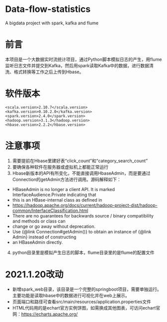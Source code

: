 # Data-flow-statistics
A bigdata project with spark, kafka and flume

# 前言
本项目是一个大数据实时流统计项目，通过Python脚本模拟日志的产生，用flume监听日志文件并提交到Kafka，然后用spark读取Kafka中的数据，进行数据清洗、格式转换等工作之后上传到Hbase。

# 软件版本
```
<scala.version>2.10.7</scala.version>
<kafka.version>0.10.2.0</kafka.version>
<spark.version>2.4.0</spark.version>
<hadoop.version>3.1.3</hadoop.version>
<hbase.version>2.2.2</hbase.version>
```

# 注意事项
1. 需要提前在Hbase里建好表“click_count”和“category_search_count”
2. 要确保各种软件在服务器或虚拟机上都能正常运行
3. Hbase新版本的API有所变化，不能直接调用HbaseAdmin，而是要通过Connection的getAdmin方法进行调用。源码解释如下：
* HBaseAdmin is no longer a client API. It is marked InterfaceAudience.Private indicating that
* this is an HBase-internal class as defined in
* https://hadoop.apache.org/docs/current/hadoop-project-dist/hadoop-common/InterfaceClassification.html
* There are no guarantees for backwards source / binary compatibility and methods or class can
* change or go away without deprecation.
* Use {@link Connection#getAdmin()} to obtain an instance of {@link Admin} instead of constructing
* an HBaseAdmin directly.
4. python目录里是模拟产生日志的脚本，flume目录里的是flume的配置文件

# 2021.1.20改动
* 新增spark_web目录，该目录是一个完整的springboot项目，需要单独运行。主要功能是读取hbase中的数据进行可视化并在web上展示。
* 页面端口和路径可查看src/main/resources/application.properties文件
* HTML代码用的是echart官方实例饼图，如需换成其他图表，可访问echart官网：https://echarts.apache.org/
